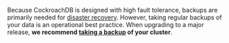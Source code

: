 Because CockroachDB is designed with high fault tolerance, backups are primarily needed for [disaster recovery](disaster-recovery.html). However, taking regular backups of your data is an operational best practice. When upgrading to a major release, **we recommend [taking a backup](backup-and-restore-overview.html) of your cluster**.